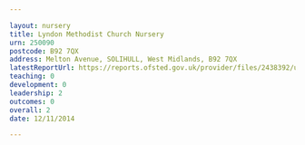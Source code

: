 ```yaml
---

layout: nursery
title: Lyndon Methodist Church Nursery
urn: 250090
postcode: B92 7QX
address: Melton Avenue, SOLIHULL, West Midlands, B92 7QX
latestReportUrl: https://reports.ofsted.gov.uk/provider/files/2438392/urn/250090.pdf
teaching: 0
development: 0
leadership: 2
outcomes: 0
overall: 2
date: 12/11/2014

---
```

